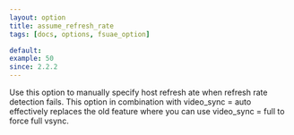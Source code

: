 ```yaml
---
layout: option
title: assume_refresh_rate
tags: [docs, options, fsuae_option]

default:
example: 50
since: 2.2.2
---
```


Use this option to manually specify host refresh ate when refresh rate
detection fails. This option in combination with video_sync = auto
effectively replaces the old feature where you can use video_sync = full
to force full vsync.
